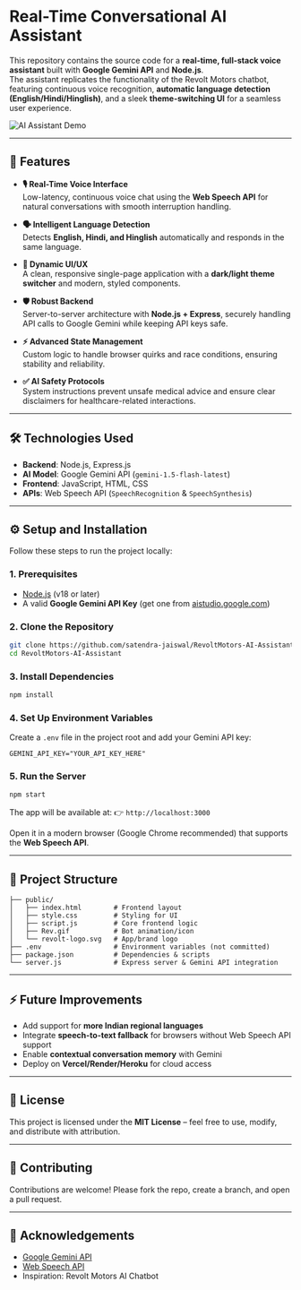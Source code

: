 # Real-Time Conversational AI Assistant

This repository contains the source code for a **real-time, full-stack voice assistant** built with **Google Gemini API** and **Node.js**.  
The assistant replicates the functionality of the Revolt Motors chatbot, featuring continuous voice recognition, **automatic language detection (English/Hindi/Hinglish)**, and a sleek **theme-switching UI** for a seamless user experience.

![AI Assistant Demo](https://live.revoltmotors.com/images/Rev.gif)

---

## 🚀 Features

- **🎙 Real-Time Voice Interface**  
  Low-latency, continuous voice chat using the **Web Speech API** for natural conversations with smooth interruption handling.  

- **🗣 Intelligent Language Detection**  
  Detects **English, Hindi, and Hinglish** automatically and responds in the same language.  

- **🎨 Dynamic UI/UX**  
  A clean, responsive single-page application with a **dark/light theme switcher** and modern, styled components.  

- **🛡 Robust Backend**  
  Server-to-server architecture with **Node.js + Express**, securely handling API calls to Google Gemini while keeping API keys safe.  

- **⚡ Advanced State Management**  
  Custom logic to handle browser quirks and race conditions, ensuring stability and reliability.  

- **✅ AI Safety Protocols**  
  System instructions prevent unsafe medical advice and ensure clear disclaimers for healthcare-related interactions.  

---

## 🛠️ Technologies Used

- **Backend**: Node.js, Express.js  
- **AI Model**: Google Gemini API (`gemini-1.5-flash-latest`)  
- **Frontend**: JavaScript, HTML, CSS  
- **APIs**: Web Speech API (`SpeechRecognition` & `SpeechSynthesis`)  

---

## ⚙️ Setup and Installation

Follow these steps to run the project locally:

### 1. Prerequisites
- [Node.js](https://nodejs.org/) (v18 or later)  
- A valid **Google Gemini API Key** (get one from [aistudio.google.com](https://aistudio.google.com))  

### 2. Clone the Repository
```bash
git clone https://github.com/satendra-jaiswal/RevoltMotors-AI-Assistant.git
cd RevoltMotors-AI-Assistant
```

### 3. Install Dependencies

```bash
npm install
```

### 4. Set Up Environment Variables

Create a `.env` file in the project root and add your Gemini API key:

```
GEMINI_API_KEY="YOUR_API_KEY_HERE"
```

### 5. Run the Server

```bash
npm start
```

The app will be available at:
👉 `http://localhost:3000`

Open it in a modern browser (Google Chrome recommended) that supports the **Web Speech API**.

---

## 📂 Project Structure

```
├── public/
│   ├── index.html        # Frontend layout
│   ├── style.css         # Styling for UI
│   ├── script.js         # Core frontend logic
│   ├── Rev.gif           # Bot animation/icon
│   └── revolt-logo.svg   # App/brand logo
├── .env                  # Environment variables (not committed)
├── package.json          # Dependencies & scripts
└── server.js             # Express server & Gemini API integration
```

---

## ⚡ Future Improvements

* Add support for **more Indian regional languages**
* Integrate **speech-to-text fallback** for browsers without Web Speech API support
* Enable **contextual conversation memory** with Gemini
* Deploy on **Vercel/Render/Heroku** for cloud access

---

## 📝 License

This project is licensed under the **MIT License** – feel free to use, modify, and distribute with attribution.

---

## 🤝 Contributing

Contributions are welcome! Please fork the repo, create a branch, and open a pull request.

---

## 🙌 Acknowledgements

* [Google Gemini API](https://aistudio.google.com)
* [Web Speech API](https://developer.mozilla.org/en-US/docs/Web/API/Web_Speech_API)
* Inspiration: Revolt Motors AI Chatbot


